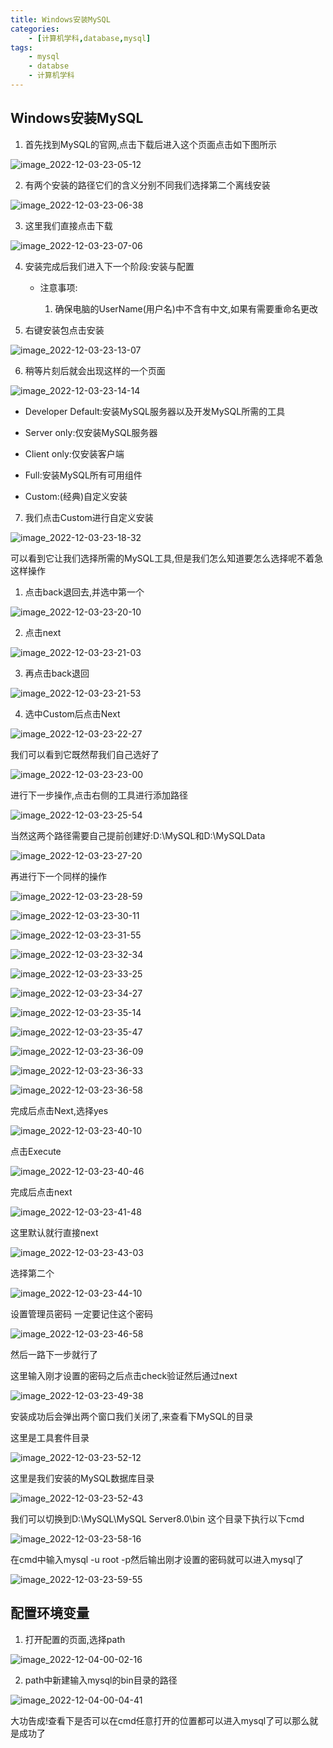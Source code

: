 ```yaml
---
title: Windows安装MySQL
categories:
    - [计算机学科,database,mysql]
tags:
    - mysql
    - databse
    - 计算机学科
---
```


## Windows安装MySQL

1. 首先找到MySQL的官网,点击下载后进入这个页面点击如下图所示

![image_2022-12-03-23-05-12](https://gitee.com/Doukaixin/note_image/raw/master/https://gitee.com/doukaixin/note_image/image_2022-12-03-23-05-12.png)

2. 有两个安装的路径它们的含义分别不同我们选择第二个离线安装

![image_2022-12-03-23-06-38](https://gitee.com/Doukaixin/note_image/raw/master/https://gitee.com/doukaixin/note_image/image_2022-12-03-23-06-38.png)

3. 这里我们直接点击下载

![image_2022-12-03-23-07-06](https://gitee.com/Doukaixin/note_image/raw/master/https://gitee.com/doukaixin/note_image/image_2022-12-03-23-07-06.png)

4. 安装完成后我们进入下一个阶段:安装与配置

    - 注意事项:

        1. 确保电脑的UserName(用户名)中不含有中文,如果有需要重命名更改

5. 右键安装包点击安装

![image_2022-12-03-23-13-07](https://gitee.com/Doukaixin/note_image/raw/master/https://gitee.com/doukaixin/note_image/image_2022-12-03-23-13-07.png)

6. 稍等片刻后就会出现这样的一个页面

![image_2022-12-03-23-14-14](https://gitee.com/Doukaixin/note_image/raw/master/https://gitee.com/doukaixin/note_image/image_2022-12-03-23-14-14.png)

- Developer Default:安装MySQL服务器以及开发MySQL所需的工具

- Server only:仅安装MySQL服务器

- Client only:仅安装客户端

- Full:安装MySQL所有可用组件

- Custom:(经典)自定义安装

7. 我们点击Custom进行自定义安装

![image_2022-12-03-23-18-32](https://gitee.com/Doukaixin/note_image/raw/master/https://gitee.com/doukaixin/note_image/image_2022-12-03-23-18-32.png)

可以看到它让我们选择所需的MySQL工具,但是我们怎么知道要怎么选择呢不着急这样操作

1. 点击back退回去,并选中第一个

![image_2022-12-03-23-20-10](https://gitee.com/Doukaixin/note_image/raw/master/https://gitee.com/doukaixin/note_image/image_2022-12-03-23-20-10.png)

2. 点击next

![image_2022-12-03-23-21-03](https://gitee.com/Doukaixin/note_image/raw/master/https://gitee.com/doukaixin/note_image/image_2022-12-03-23-21-03.png)

3. 再点击back退回

![image_2022-12-03-23-21-53](https://gitee.com/Doukaixin/note_image/raw/master/https://gitee.com/doukaixin/note_image/image_2022-12-03-23-21-53.png)

4. 选中Custom后点击Next

![image_2022-12-03-23-22-27](https://gitee.com/Doukaixin/note_image/raw/master/https://gitee.com/doukaixin/note_image/image_2022-12-03-23-22-27.png)

我们可以看到它既然帮我们自己选好了

![image_2022-12-03-23-23-00](https://gitee.com/Doukaixin/note_image/raw/master/https://gitee.com/doukaixin/note_image/image_2022-12-03-23-23-00.png)

进行下一步操作,点击右侧的工具进行添加路径

![image_2022-12-03-23-25-54](https://gitee.com/Doukaixin/note_image/raw/master/https://gitee.com/doukaixin/note_image/image_2022-12-03-23-25-54.png)

当然这两个路径需要自己提前创建好:D:\MySQL和D:\MySQLData

![image_2022-12-03-23-27-20](https://gitee.com/Doukaixin/note_image/raw/master/https://gitee.com/doukaixin/note_image/image_2022-12-03-23-27-20.png)

再进行下一个同样的操作

![image_2022-12-03-23-28-59](https://gitee.com/Doukaixin/note_image/raw/master/https://gitee.com/doukaixin/note_image/image_2022-12-03-23-28-59.png)

![image_2022-12-03-23-30-11](https://gitee.com/Doukaixin/note_image/raw/master/https://gitee.com/doukaixin/note_image/image_2022-12-03-23-30-11.png)

![image_2022-12-03-23-31-55](https://gitee.com/Doukaixin/note_image/raw/master/https://gitee.com/doukaixin/note_image/image_2022-12-03-23-31-55.png)

![image_2022-12-03-23-32-34](https://gitee.com/Doukaixin/note_image/raw/master/https://gitee.com/doukaixin/note_image/image_2022-12-03-23-32-34.png)

![image_2022-12-03-23-33-25](https://gitee.com/Doukaixin/note_image/raw/master/https://gitee.com/doukaixin/note_image/image_2022-12-03-23-33-25.png)

![image_2022-12-03-23-34-27](https://gitee.com/Doukaixin/note_image/raw/master/https://gitee.com/doukaixin/note_image/image_2022-12-03-23-34-27.png)

![image_2022-12-03-23-35-14](https://gitee.com/Doukaixin/note_image/raw/master/https://gitee.com/doukaixin/note_image/image_2022-12-03-23-35-14.png)

![image_2022-12-03-23-35-47](https://gitee.com/Doukaixin/note_image/raw/master/https://gitee.com/doukaixin/note_image/image_2022-12-03-23-35-47.png)

![image_2022-12-03-23-36-09](https://gitee.com/Doukaixin/note_image/raw/master/https://gitee.com/doukaixin/note_image/image_2022-12-03-23-36-09.png)

![image_2022-12-03-23-36-33](https://gitee.com/Doukaixin/note_image/raw/master/https://gitee.com/doukaixin/note_image/image_2022-12-03-23-36-33.png)

![image_2022-12-03-23-36-58](https://gitee.com/Doukaixin/note_image/raw/master/https://gitee.com/doukaixin/note_image/image_2022-12-03-23-36-58.png)

完成后点击Next,选择yes

![image_2022-12-03-23-40-10](https://gitee.com/Doukaixin/note_image/raw/master/https://gitee.com/doukaixin/note_image/image_2022-12-03-23-40-10.png)

点击Execute

![image_2022-12-03-23-40-46](https://gitee.com/Doukaixin/note_image/raw/master/https://gitee.com/doukaixin/note_image/image_2022-12-03-23-40-46.png)

完成后点击next

![image_2022-12-03-23-41-48](https://gitee.com/Doukaixin/note_image/raw/master/https://gitee.com/doukaixin/note_image/image_2022-12-03-23-41-48.png)

这里默认就行直接next

![image_2022-12-03-23-43-03](https://gitee.com/Doukaixin/note_image/raw/master/https://gitee.com/doukaixin/note_image/image_2022-12-03-23-43-03.png)

选择第二个

![image_2022-12-03-23-44-10](https://gitee.com/Doukaixin/note_image/raw/master/https://gitee.com/doukaixin/note_image/image_2022-12-03-23-44-10.png)

设置管理员密码 一定要记住这个密码

![image_2022-12-03-23-46-58](https://gitee.com/Doukaixin/note_image/raw/master/https://gitee.com/doukaixin/note_image/image_2022-12-03-23-46-58.png)

然后一路下一步就行了

这里输入刚才设置的密码之后点击check验证然后通过next

![image_2022-12-03-23-49-38](https://gitee.com/Doukaixin/note_image/raw/master/https://gitee.com/doukaixin/note_image/image_2022-12-03-23-49-38.png)

安装成功后会弹出两个窗口我们关闭了,来查看下MySQL的目录

这里是工具套件目录

![image_2022-12-03-23-52-12](https://gitee.com/Doukaixin/note_image/raw/master/https://gitee.com/doukaixin/note_image/image_2022-12-03-23-52-12.png)

这里是我们安装的MySQL数据库目录

![image_2022-12-03-23-52-43](https://gitee.com/Doukaixin/note_image/raw/master/https://gitee.com/doukaixin/note_image/image_2022-12-03-23-52-43.png)

我们可以切换到D:\MySQL\MySQL Server8.0\bin 这个目录下执行以下cmd

![image_2022-12-03-23-58-16](https://gitee.com/Doukaixin/note_image/raw/master/https://gitee.com/doukaixin/note_image/image_2022-12-03-23-58-16.png)

在cmd中输入mysql -u root -p然后输出刚才设置的密码就可以进入mysql了

![image_2022-12-03-23-59-55](https://gitee.com/Doukaixin/note_image/raw/master/https://gitee.com/doukaixin/note_image/image_2022-12-03-23-59-55.png)

## 配置环境变量

1. 打开配置的页面,选择path

![image_2022-12-04-00-02-16](https://gitee.com/Doukaixin/note_image/raw/master/https://gitee.com/doukaixin/note_image/image_2022-12-04-00-02-16.png)

2. path中新建输入mysql的bin目录的路径

![image_2022-12-04-00-04-41](https://gitee.com/Doukaixin/note_image/raw/master/https://gitee.com/doukaixin/note_image/image_2022-12-04-00-04-41.png)

大功告成!查看下是否可以在cmd任意打开的位置都可以进入mysql了可以那么就是成功了

